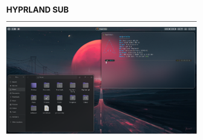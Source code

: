 ## HYPRLAND SUB
---

<div align="center">
<img src="https://raw.githubusercontent.com/sub-kek/Hyprland-Config/master/.img/desktop-0.png">
</div>